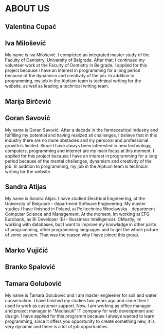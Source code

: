 ﻿# ABOUT US 


## Valentina Cupać 

## Iva Milošević

My name is Iva Milošević. I completed an integrated master study of the Faculty of Dentistry, University of Belgrade. After that, I continued my volunteer work at the Faculty of Dentistry in Belgrade. I applied for this project because I have an interest in programming for a long period because of the dynamism and creativity of the job. In addition to programming, my job in the Alptium team is technical writing for the website, as well as leading a technical writing team. 

## Marija Birčević

## Goran Savović 

My name is Goran Savović. After a decade in the farmaceutical industry and fulfilling my potential and having realized all challenges, I
believe that in this industry there are no more obstacles and my personal and professional growth is limited.
Since I have always been interested in new technology, computers, programming and internet are my main focus at this
moment. I applied for this project because I have an interest in programming for a long period because of the mental challenges, dynamism and creativity of the job. In addition to programming, my job in the Alptium team is technical writing for the website.

## Sandra Atijas 
 
My name is Sandra Atijas. I have studied Electrical Engineering, at the University of Belgrade - department Software Engineering. My master studies I have finished in Poland, at Politechnica Wroclawska - department Computer Science and Management. At the moment, Im working at EFG Eurobank, as BI Developer (BI - Bussiness Intelligence). CMostly, Im working with databases, but I want to improve my knowladge in other parts of programming, other programming languages and to get the whole picture of some system. That was the reason why I have joined this group.  

## Marko Vujičić

## Branko Spalović

## Tamara Golubović

My name is Tamara Golubovic and I am master engieener for soil and water conservation. I have finished my studies two years ago and since then I used to work as customer support. Now, I am working as office manager and project manager in "Mediavuk" IT company for web development and design. I have applied for this programm because I always wanted to learn programming, since it offers you opportunity to create something new, it is very dynamic and there is a lot of job opportunities. 
